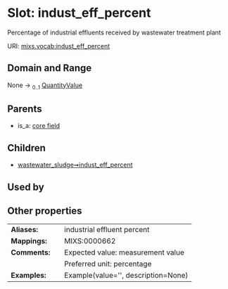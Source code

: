 
# Slot: indust_eff_percent


Percentage of industrial effluents received by wastewater treatment plant

URI: [mixs.vocab:indust_eff_percent](https://w3id.org/mixs/vocab/indust_eff_percent)


## Domain and Range

None &#8594;  <sub>0..1</sub> [QuantityValue](QuantityValue.md)

## Parents

 *  is_a: [core field](core_field.md)

## Children

 *  [wastewater_sludge➞indust_eff_percent](wastewater_sludge_indust_eff_percent.md)

## Used by


## Other properties

|  |  |  |
| --- | --- | --- |
| **Aliases:** | | industrial effluent percent |
| **Mappings:** | | MIXS:0000662 |
| **Comments:** | | Expected value: measurement value |
|  | | Preferred unit: percentage |
| **Examples:** | | Example(value='', description=None) |

